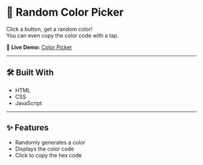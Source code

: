# 🎨 Random Color Picker

Click a button, get a random color!  
You can even copy the color code with a tap.

🔗 **Live Demo:** [Color Picker](https://asmakmrzzmn.github.io/color-picker/)

---

## 🛠 Built With

- HTML  
- CSS  
- JavaScript  

---

## ✨ Features

- Randomly generates a color
- Displays the color code
- Click to copy the hex code
